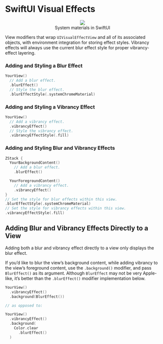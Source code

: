 # SwiftUI Visual Effects

<p align="center">
  <img src="https://user-images.githubusercontent.com/49323986/85778521-42f14f00-b6e8-11ea-9046-3b1bb45cd813.png">
  <br>
  System materials in SwiftUI
</p>

View modifiers that wrap `UIVisualEffectView` and all of its associated objects, with environment integration for storing effect styles. Vibrancy effects will always use the current blur effect style for proper vibrancy-effect layering.

### Adding and Styling a Blur Effect
```swift
YourView()
  // Add a blur effect.
  .blurEffect()
  // Style the blur effect.
  .blurEffectStyle(.systemChromeMaterial)
```

### Adding and Styling a Vibrancy Effect
```swift
YourView()
  // Add a vibrancy effect.
  .vibrancyEffect()
  // Style the vibrancy effect.
  .vibrancyEffectStyle(.fill)
```

### Adding and Styling Blur and Vibrancy Effects
```swift
ZStack {
  YourBackgroundContent()
    // Add a blur effect.
    .blurEffect()

  YourForegroundContent()
    // Add a vibrancy effect.
    .vibrancyEffect()
}
// Set the style for blur effects within this view.
.blurEffectStyle(.systemChromeMaterial)
// Set the style for vibrancy effects within this view.
.vibrancyEffectStyle(.fill)
```

## Adding Blur and Vibrancy Effects Directly to a View

Adding both a blur and vibrancy effect directly to a view only displays the blur effect.

If you’d like to blur the view’s background content, while adding vibrancy to the view’s foreground content, use the `.background()` modifier, and pass `BlurEffect()` as its argument. Although `BlurEffect` may not be very Apple-like, it’s better than the `.blurEffect()` modifier implementation below.

```swift
YourView()
  .vibrancyEffect()
  .background(BlurEffect())

// as opposed to:

YourView()
  .vibrancyEffect()
  .background(
    Color.clear
      .blurEffect()
  )
```
